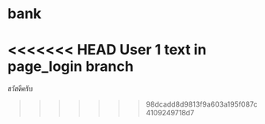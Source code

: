 # bank
<<<<<<< HEAD
User 1 text in page_login branch
=======
สวัสดีครับ
>>>>>>> 98dcadd8d9813f9a603a195f087c4109249718d7
